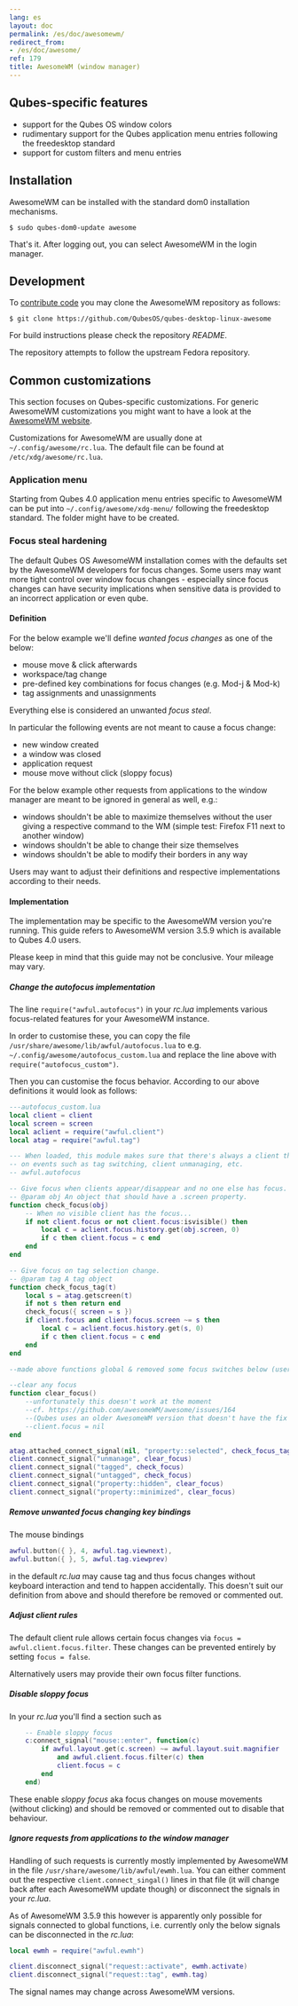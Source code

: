 ```yaml
---
lang: es
layout: doc
permalink: /es/doc/awesomewm/
redirect_from:
- /es/doc/awesome/
ref: 179
title: AwesomeWM (window manager)
---
```


## Qubes-specific features
<a id="qubes-specific-features"></a>

* support for the Qubes OS window colors
* rudimentary support for the Qubes application menu entries following the freedesktop standard
* support for custom filters and menu entries

## Installation
<a id="installation"></a>

AwesomeWM can be installed with the standard dom0 installation mechanisms.

```shell_session
$ sudo qubes-dom0-update awesome
```

That's it. After logging out, you can select AwesomeWM in the login manager.

## Development
<a id="development"></a>

To [contribute code](/es/doc/contributing/) you may clone the AwesomeWM repository as follows:

```shell_session
$ git clone https://github.com/QubesOS/qubes-desktop-linux-awesome
```

For build instructions please check the repository _README_.

The repository attempts to follow the upstream Fedora repository.

## Common customizations
<a id="common-customizations"></a>

This section focuses on Qubes-specific customizations. For generic AwesomeWM customizations you might want to have a look at the [AwesomeWM website](https://awesomewm.org).

Customizations for AwesomeWM are usually done at `~/.config/awesome/rc.lua`. The default file can be found at `/etc/xdg/awesome/rc.lua`.

### Application menu
<a id="application-menu"></a>

Starting from Qubes 4.0 application menu entries specific to AwesomeWM can be put into `~/.config/awesome/xdg-menu/` following the freedesktop standard. The folder might have to be created.

### Focus steal hardening
<a id="focus-steal-hardening"></a>

The default Qubes OS AwesomeWM installation comes with the defaults set by the AwesomeWM developers for focus changes. Some users may want more tight control over window focus changes - especially since focus changes can have security implications when sensitive data is provided to an incorrect application or even qube.

#### Definition
<a id="definition"></a>

For the below example we'll define _wanted focus changes_ as one of the below:

* mouse move & click afterwards
* workspace/tag change
* pre-defined key combinations for focus changes (e.g. Mod-j & Mod-k)
* tag assignments and unassignments

Everything else is considered an unwanted _focus steal_.

In particular the following events are not meant to cause a focus change:

* new window created
* a window was closed
* application request
* mouse move without click (sloppy focus)

For the below example other requests from applications to the window manager are meant to be ignored in general as well, e.g.:

* windows shouldn't be able to maximize themselves without the user giving a respective command to the WM (simple test: Firefox F11 next to another window)
* windows shouldn't be able to change their size themselves
* windows shouldn't be able to modify their borders in any way

Users may want to adjust their definitions and respective implementations according to their needs.

#### Implementation
<a id="implementation"></a>

The implementation may be specific to the AwesomeWM version you're running. This guide refers to AwesomeWM version 3.5.9 which is available to Qubes 4.0 users.

Please keep in mind that this guide may not be conclusive. Your mileage may vary.

##### Change the autofocus implementation
<a id="change-the-autofocus-implementation"></a>

The line `require("awful.autofocus")` in your _rc.lua_ implements various focus-related features for your AwesomeWM instance.

In order to customise these, you can copy the file `/usr/share/awesome/lib/awful/autofocus.lua` to e.g. `~/.config/awesome/autofocus_custom.lua` and replace the line above with `require("autofocus_custom")`.

Then you can customise the focus behavior. According to our above definitions it would look as follows:

```lua
---autofocus_custom.lua
local client = client
local screen = screen
local aclient = require("awful.client")
local atag = require("awful.tag")

--- When loaded, this module makes sure that there's always a client that will have focus
-- on events such as tag switching, client unmanaging, etc.
-- awful.autofocus

-- Give focus when clients appear/disappear and no one else has focus.
-- @param obj An object that should have a .screen property.
function check_focus(obj)
    -- When no visible client has the focus...
    if not client.focus or not client.focus:isvisible() then
        local c = aclient.focus.history.get(obj.screen, 0)
        if c then client.focus = c end
    end
end

-- Give focus on tag selection change.
-- @param tag A tag object
function check_focus_tag(t)
    local s = atag.getscreen(t)
    if not s then return end
    check_focus({ screen = s })
    if client.focus and client.focus.screen ~= s then
        local c = aclient.focus.history.get(s, 0)
        if c then client.focus = c end
    end
end

--made above functions global & removed some focus switches below (user interaction required instead)

--clear any focus
function clear_focus()
    --unfortunately this doesn't work at the moment
    --cf. https://github.com/awesomeWM/awesome/issues/164
    --(Qubes uses an older AwesomeWM version that doesn't have the fix yet)
    --client.focus = nil
end

atag.attached_connect_signal(nil, "property::selected", check_focus_tag)
client.connect_signal("unmanage", clear_focus)
client.connect_signal("tagged", check_focus)
client.connect_signal("untagged", check_focus)
client.connect_signal("property::hidden", clear_focus)
client.connect_signal("property::minimized", clear_focus)
```

##### Remove unwanted focus changing key bindings
<a id="remove-unwanted-focus-changing-key-bindings"></a>

The mouse bindings

```lua
awful.button({ }, 4, awful.tag.viewnext),
awful.button({ }, 5, awful.tag.viewprev)
```

in the default _rc.lua_ may cause tag and thus focus changes without keyboard interaction and tend to happen accidentally. This doesn't suit our definition from above and should therefore be removed or commented out.

##### Adjust client rules
<a id="adjust-client-rules"></a>

The default client rule allows certain focus changes via `focus = awful.client.focus.filter`. These changes can be prevented entirely by setting `focus = false`.

Alternatively users may provide their own focus filter functions.

##### Disable sloppy focus
<a id="disable-sloppy-focus"></a>

In your _rc.lua_ you'll find a section such as

```lua
    -- Enable sloppy focus
    c:connect_signal("mouse::enter", function(c)
        if awful.layout.get(c.screen) ~= awful.layout.suit.magnifier
            and awful.client.focus.filter(c) then
            client.focus = c
        end
    end)
```

These enable _sloppy focus_ aka focus changes on mouse movements (without clicking) and should be removed or commented out to disable that behaviour.

##### Ignore requests from applications to the window manager
<a id="ignore-requests-from-applications-to-the-window-manager"></a>

Handling of such requests is currently mostly implemented by AwesomeWM in the file `/usr/share/awesome/lib/awful/ewmh.lua`. You can either comment out the respective `client.connect_singal()` lines in that file (it will change back after each AwesomeWM update though) or disconnect the signals in your _rc.lua_.

As of AwesomeWM 3.5.9 this however is apparently only possible for signals connected to global functions, i.e. currently only the below signals can be disconnected in the _rc.lua_:

```lua
local ewmh = require("awful.ewmh")

client.disconnect_signal("request::activate", ewmh.activate)
client.disconnect_signal("request::tag", ewmh.tag)
```

The signal names may change across AwesomeWM versions.